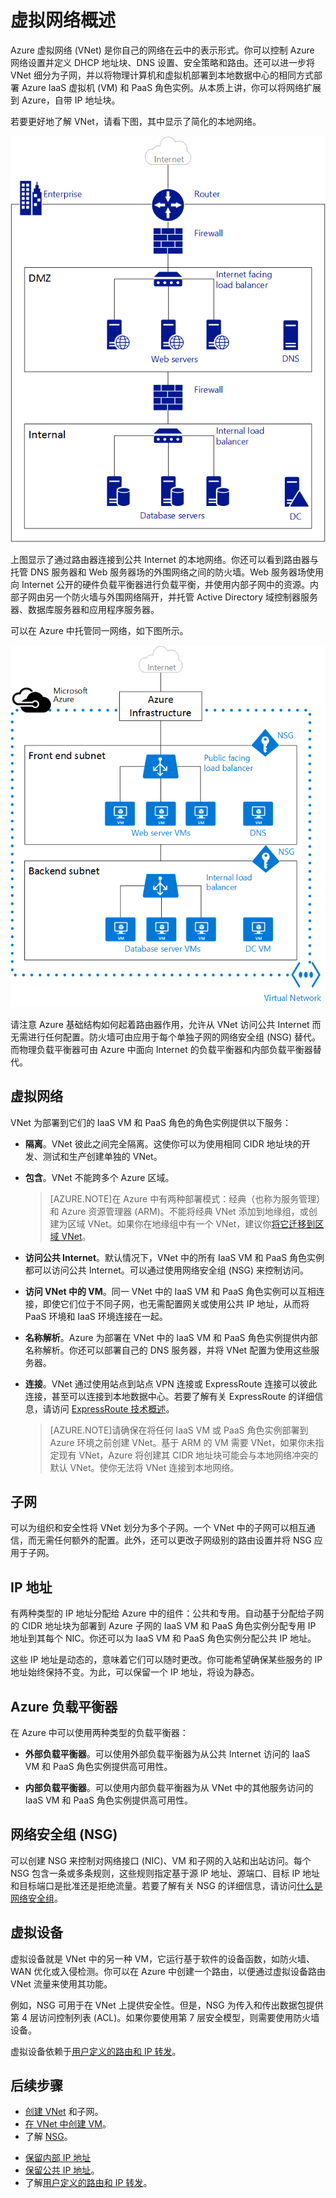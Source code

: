 <properties
   pageTitle="Azure 虚拟网络 (VNet) 概述"
   description="了解 Azure 中的虚拟网络 (VNet)"
   services="virtual-network"
   documentationCenter="na"
   authors="telmosampaio"
   manager="carolz"
   editor="tysonn" />
<tags
   ms.service="virtual-network"
   ms.date="09/14/2015"
   wacn.date="12/16/2015" />

# 虚拟网络概述

Azure 虚拟网络 (VNet) 是你自己的网络在云中的表示形式。你可以控制 Azure 网络设置并定义 DHCP 地址块、DNS 设置、安全策略和路由。还可以进一步将 VNet 细分为子网，并以将物理计算机和虚拟机部署到本地数据中心的相同方式部署 Azure IaaS 虚拟机 (VM) 和 PaaS 角色实例。从本质上讲，你可以将网络扩展到 Azure，自带 IP 地址块。

若要更好地了解 VNet，请看下图，其中显示了简化的本地网络。

![本地网络](./media/virtual-networks-overview/figure01.png)

上图显示了通过路由器连接到公共 Internet 的本地网络。你还可以看到路由器与托管 DNS 服务器和 Web 服务器场的外围网络之间的防火墙。Web 服务器场使用向 Internet 公开的硬件负载平衡器进行负载平衡，并使用内部子网中的资源。内部子网由另一个防火墙与外围网络隔开，并托管 Active Directory 域控制器服务器、数据库服务器和应用程序服务器。

可以在 Azure 中托管同一网络，如下图所示。

![Azure 虚拟网络](./media/virtual-networks-overview/figure02.png)

请注意 Azure 基础结构如何起着路由器作用，允许从 VNet 访问公共 Internet 而无需进行任何配置。防火墙可由应用于每个单独子网的网络安全组 (NSG) 替代。而物理负载平衡器可由 Azure 中面向 Internet 的负载平衡器和内部负载平衡器替代。

## 虚拟网络

VNet 为部署到它们的 IaaS VM 和 PaaS 角色的角色实例提供以下服务：

- **隔离**。VNet 彼此之间完全隔离。这使你可以为使用相同 CIDR 地址块的开发、测试和生产创建单独的 VNet。

- **包含**。VNet 不能跨多个 Azure 区域。

    >[AZURE.NOTE]在 Azure 中有两种部署模式：经典（也称为服务管理）和 Azure 资源管理器 (ARM)。不能将经典 VNet 添加到地缘组，或创建为区域 VNet。如果你在地缘组中有一个 VNet，建议你[将它迁移到区域 VNet](/documentation/articles/virtual-networks-migrate-to-regional-vnet)。

- **访问公共 Internet**。默认情况下，VNet 中的所有 IaaS VM 和 PaaS 角色实例都可以访问公共 Internet。可以通过使用网络安全组 (NSG) 来控制访问。

- **访问 VNet 中的 VM**。同一 VNet 中的 IaaS VM 和 PaaS 角色实例可以互相连接，即使它们位于不同子网，也无需配置网关或使用公共 IP 地址，从而将 PaaS 环境和 IaaS 环境连接在一起。

- **名称解析**。Azure 为部署在 VNet 中的 IaaS VM 和 PaaS 角色实例提供内部名称解析。你还可以部署自己的 DNS 服务器，并将 VNet 配置为使用这些服务器。

- **连接**。VNet 通过使用站点到站点 VPN 连接或 ExpressRoute 连接可以彼此连接，甚至可以连接到本地数据中心。若要了解有关 ExpressRoute 的详细信息，请访问 [ExpressRoute 技术概述](/documentation/articles/expressroute-introduction)。

    >[AZURE.NOTE]请确保在将任何 IaaS VM 或 PaaS 角色实例部署到 Azure 环境之前创建 VNet。基于 ARM 的 VM 需要 VNet，如果你未指定现有 VNet，Azure 将创建其 CIDR 地址块可能会与本地网络冲突的默认 VNet。使你无法将 VNet 连接到本地网络。

## 子网

可以为组织和安全性将 VNet 划分为多个子网。一个 VNet 中的子网可以相互通信，而无需任何额外的配置。此外，还可以更改子网级别的路由设置并将 NSG 应用于子网。

## IP 地址

有两种类型的 IP 地址分配给 Azure 中的组件：公共和专用。自动基于分配给子网的 CIDR 地址块为部署到 Azure 子网的 IaaS VM 和 PaaS 角色实例分配专用 IP 地址到其每个 NIC。你还可以为 IaaS VM 和 PaaS 角色实例分配公共 IP 地址。

这些 IP 地址是动态的，意味着它们可以随时更改。你可能希望确保某些服务的 IP 地址始终保持不变。为此，可以保留一个 IP 地址，将设为静态。

## Azure 负载平衡器

在 Azure 中可以使用两种类型的负载平衡器：

- **外部负载平衡器**。可以使用外部负载平衡器为从公共 Internet 访问的 IaaS VM 和 PaaS 角色实例提供高可用性。

- **内部负载平衡器**。可以使用内部负载平衡器为从 VNet 中的其他服务访问的 IaaS VM 和 PaaS 角色实例提供高可用性。

<!--若要了解有关 Azure 中的负载平衡的详细信息，请访问[负载平衡器概述](/documentation/articles/load-balancer-overview)。-->

## 网络安全组 (NSG)

可以创建 NSG 来控制对网络接口 (NIC)、VM 和子网的入站和出站访问。每个 NSG 包含一条或多条规则，这些规则指定基于源 IP 地址、源端口、目标 IP 地址和目标端口是批准还是拒绝流量。若要了解有关 NSG 的详细信息，请访问[什么是网络安全组](/documentation/articles/virtual-networks-nsg)。

## 虚拟设备

虚拟设备就是 VNet 中的另一种 VM，它运行基于软件的设备函数，如防火墙、WAN 优化或入侵检测。你可以在 Azure 中创建一个路由，以便通过虚拟设备路由 VNet 流量来使用其功能。

例如，NSG 可用于在 VNet 上提供安全性。但是，NSG 为传入和传出数据包提供第 4 层访问控制列表 (ACL)。如果你要使用第 7 层安全模型，则需要使用防火墙设备。

虚拟设备依赖于[用户定义的路由和 IP 转发](/documentation/articles/virtual-networks-udr-overview)。

## 后续步骤

- [创建 VNet](/documentation/articles/virtual-networks-create-vnet-classic-portal) 和子网。
- [在 VNet 中创建 VM](/documentation/articles/virtual-machines-windows-tutorial-classic-portal)。
- 了解 [NSG](/documentation/articles/virtual-networks-nsg)。
<!--- 了解[负载平衡器](/documentation/articles/load-balancer-overview)。-->
- [保留内部 IP 地址](/documentation/articles/virtual-networks-reserved-private-ip)
- [保留公共 IP 地址](/documentation/articles/virtual-networks-reserved-public-ip)。
- 了解[用户定义的路由和 IP 转发](/documentation/articles/virtual-networks-udr-overview)。

<!---HONumber=76-->